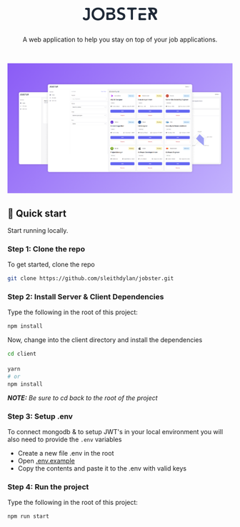 <br />
<div align="center">
  <a href="https://github.com/github_username/repo_name">
    <img src="./client/public/jobster-logo.svg" alt="Logo"  height="30">
  </a>
	<br />
	<br />
  <p align="center">
A web application to help you stay on top of your job applications.
  </p>
  <br />
</div>

![Jobster](/client/public/jobster-github.png)

## 🚀 Quick start

Start running locally.

### Step 1: Clone the repo

To get started, clone the repo

```sh
git clone https://github.com/sleithdylan/jobster.git
```

### Step 2: Install Server & Client Dependencies

Type the following in the root of this project:

```sh
npm install
```

Now, change into the client directory and install the dependencies

```sh
cd client

yarn
# or
npm install
```

_**NOTE:** Be sure to cd back to the root of the project_

### Step 3: Setup .env

To connect mongodb & to setup JWT's in your local environment you will also need to provide the `.env` variables

- Create a new file .env in the root
- Open [.env.example](./.env.example)
- Copy the contents and paste it to the .env with valid keys

### Step 4: Run the project

Type the following in the root of this project:

```sh
npm run start
```
